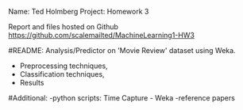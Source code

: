 Name:    Ted Holmberg
Project: Homework 3

Report and files hosted on Github
https://github.com/scalemailted/MachineLearning1-HW3

#README:
Analysis/Predictor on 'Movie Review' dataset using Weka.
- Preprocessing techniques,
- Classification techniques,
- Results

#Additional:
-python scripts: Time Capture - Weka 
-reference papers



